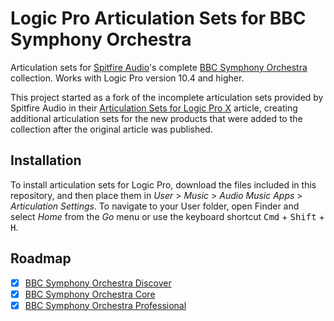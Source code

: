 # Logic Pro Articulation Sets for BBC Symphony Orchestra
Articulation sets for [Spitfire Audio](https://www.spitfireaudio.com/)'s complete [BBC Symphony Orchestra](https://www.spitfireaudio.com/bbc-symphony-orchestra) collection. Works with Logic Pro version 10.4 and higher.

This project started as a fork of the incomplete articulation sets provided by Spitfire Audio in their [Articulation Sets for Logic Pro X](https://spitfireaudio.zendesk.com/hc/en-us/articles/360018909538-Articulation-Sets-for-Logic-Pro-X) article, creating additional articulation sets for the  new products that were added to the collection after the original article was published.

## Installation
To install articulation sets for Logic Pro, download the files included in this repository, and then place them in _User_ > _Music_ > _Audio Music Apps_ > _Articulation Settings_. To navigate to your User folder, open Finder and select _Home_ from the _Go_ menu or use the keyboard shortcut <kbd>Cmd</kbd> + <kbd>Shift</kbd> + <kbd>H</kbd>.

## Roadmap
- [x] [BBC Symphony Orchestra Discover](https://www.spitfireaudio.com/bbc-symphony-orchestra-discover)
- [x] [BBC Symphony Orchestra Core](https://www.spitfireaudio.com/bbc-symphony-orchestra-core)
- [x] [BBC Symphony Orchestra Professional](https://www.spitfireaudio.com/bbc-symphony-orchestra-professional)
